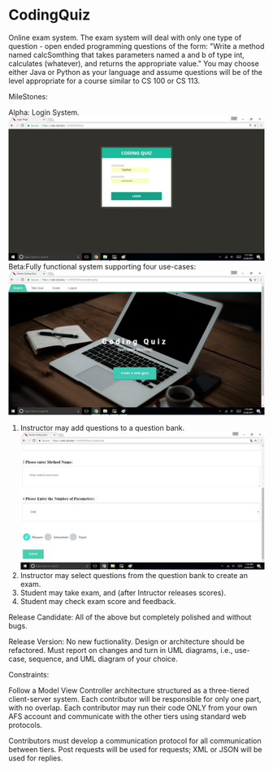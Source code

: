 # CodingQuiz


Online exam system. The exam system will deal with only one type of question - open ended programming questions of the
form: "Write a method named calcSomthing that takes parameters named a and b of type int, calculates (whatever), and returns the appropriate value." You may choose either Java or Python as your language and assume questions will be of the level appropriate for a course similar to CS 100 or CS 113.

MileStones: 

Alpha: Login System.
![Alt text](https://github.com/RaiMoreira/CodingQuiz/blob/master/Final%20Release/Loginpage.jpg)
Beta:Fully functional system supporting four use-cases:
![Alt text](https://github.com/RaiMoreira/CodingQuiz/blob/master/Final%20Release/Landingpage.jpg)
1) Instructor may add questions to a question bank.
![Alt text](https://github.com/RaiMoreira/CodingQuiz/blob/master/Final%20Release/Createquestion.jpg)
2) Instructor may select questions from the question bank to create an exam. 
3) Student may take exam, and (after Intructor releases scores). 
4) Student may check exam score and feedback.

Release Candidate: All of the above but completely polished and without bugs.

Release Version: No new fuctionality. Design or architecture should be refactored. Must report on changes and turn in UML diagrams, i.e., use-case, sequence, and UML diagram of your choice.

Constraints:

Follow a Model View Controller architecture structured as a three-tiered client-server system. Each contributor will be responsible for 
only one part, with no overlap. Each contributor may run their code ONLY from your own AFS account and communicate with the other tiers using standard web protocols.

Contributors must develop a communication protocol for all communication between tiers. Post requests will be used for requests; 
XML or JSON will be used for replies.

